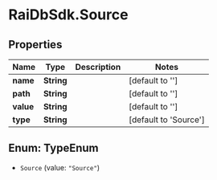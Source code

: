 # RaiDbSdk.Source

## Properties

Name | Type | Description | Notes
------------ | ------------- | ------------- | -------------
**name** | **String** |  | [default to &#39;&#39;]
**path** | **String** |  | [default to &#39;&#39;]
**value** | **String** |  | [default to &#39;&#39;]
**type** | **String** |  | [default to &#39;Source&#39;]



## Enum: TypeEnum


* `Source` (value: `"Source"`)




